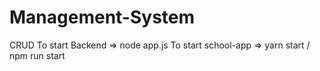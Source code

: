 # Management-System
 CRUD 
To start Backend => node app.js
To start school-app => yarn start / npm run start